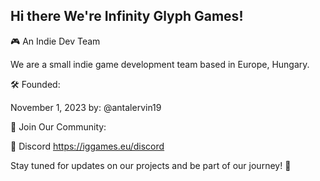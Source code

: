 ## Hi there We're Infinity Glyph Games!

🎮 An Indie Dev Team 

We are a small indie game development team based in Europe, Hungary.

🛠 Founded:

November 1, 2023 by: @antalervin19

🔗 Join Our Community:

💬 Discord https://iggames.eu/discord

Stay tuned for updates on our projects and be part of our journey! 🚀
